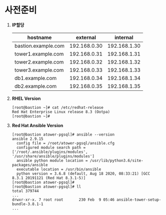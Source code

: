 # 사전준비

1. **IP할당**

   | hostname            | external     | internal     |
   | ------------------- | ------------ | ------------ |
   | bastion.example.com | 192.168.0.30 | 192.168.1.30 |
   | tower1.example.com  | 192.168.0.31 | 192.168.1.31 |
   | tower2.example.com  | 192.168.0.32 | 192.168.1.32 |
   | tower3.example.com  | 192.168.0.33 | 192.168.1.33 |
   | db1.example.com     | 192.168.0.34 | 192.168.1.34 |
   | db2.example.com     | 192.168.0.35 | 192.168.1.35 |



2. **RHEL Version**

   ```
   [root@bastion ~]# cat /etc/redhat-release
   Red Hat Enterprise Linux release 8.3 (Ootpa)
   [root@bastion ~]#
   ```



3. **Red Hat Ansible Version**

   ```shell
   [root@bastion atower-pgsql]# ansible --version
   ansible 2.9.15
     config file = /root/atower-pgsql/ansible.cfg
     configured module search path = ['/root/.ansible/plugins/modules', '/usr/share/ansible/plugins/modules']
     ansible python module location = /usr/lib/python3.6/site-packages/ansible
     executable location = /usr/bin/ansible
     python version = 3.6.8 (default, Aug 18 2020, 08:33:21) [GCC 8.3.1 20191121 (Red Hat 8.3.1-5)]
   [root@bastion atower-pgsql]#
   [root@bastion atower-pgsql]# ll
   total 379744
   ...
   drwxr-xr-x. 7 root root       230 Feb  9 05:46 ansible-tower-setup-bundle-3.8.1-1
   ...
   ```

   

